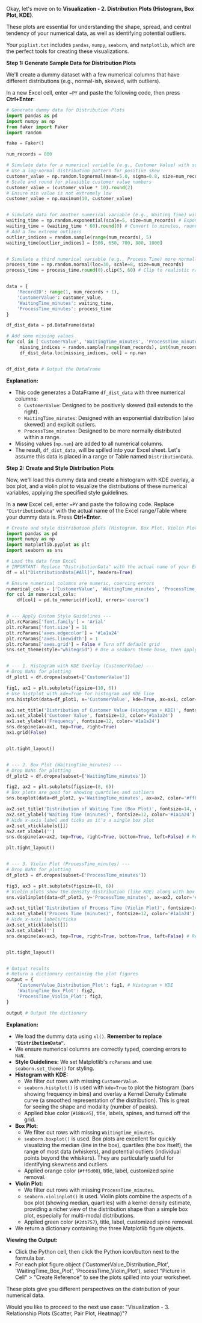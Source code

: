 Okay, let's move on to **Visualization - 2. Distribution Plots (Histogram, Box Plot, KDE)**.

These plots are essential for understanding the shape, spread, and central tendency of your numerical data, as well as identifying potential outliers.

Your `piplist.txt` includes `pandas`, `numpy`, `seaborn`, and `matplotlib`, which are the perfect tools for creating these visualizations.

**Step 1: Generate Sample Data for Distribution Plots**

We'll create a dummy dataset with a few numerical columns that have different distributions (e.g., normal-ish, skewed, with outliers).

In a new Excel cell, enter `=PY` and paste the following code, then press **Ctrl+Enter**:

```python
# Generate dummy data for Distribution Plots
import pandas as pd
import numpy as np
from faker import Faker
import random

fake = Faker()

num_records = 800

# Simulate data for a numerical variable (e.g., Customer Value) with some skewness
# Use a log-normal distribution pattern for positive skew
customer_value = np.random.lognormal(mean=5.0, sigma=0.8, size=num_records)
# Scale and round for plausible customer value numbers
customer_value = (customer_value * 10).round(2)
# Ensure min value is not extremely low
customer_value = np.maximum(10, customer_value)


# Simulate data for another numerical variable (e.g., Waiting Time) with some outliers
waiting_time = np.random.exponential(scale=5, size=num_records) # Exponential distribution (skewed)
waiting_time = (waiting_time * 60).round(0) # Convert to minutes, round to integer
# Add a few extreme outliers
outlier_indices = random.sample(range(num_records), 5)
waiting_time[outlier_indices] = [500, 650, 700, 800, 1000]


# Simulate a third numerical variable (e.g., Process Time) more normally distributed
process_time = np.random.normal(loc=30, scale=8, size=num_records)
process_time = process_time.round(0).clip(5, 60) # Clip to realistic range (5-60 minutes)


data = {
    'RecordID': range(1, num_records + 1),
    'CustomerValue': customer_value,
    'WaitingTime_minutes': waiting_time,
    'ProcessTime_minutes': process_time
}

df_dist_data = pd.DataFrame(data)

# Add some missing values
for col in ['CustomerValue', 'WaitingTime_minutes', 'ProcessTime_minutes']:
     missing_indices = random.sample(range(num_records), int(num_records * random.uniform(0.02, 0.05))) # 2-5% missing
     df_dist_data.loc[missing_indices, col] = np.nan


df_dist_data # Output the DataFrame
```

**Explanation:**

*   This code generates a DataFrame `df_dist_data` with three numerical columns:
    *   `CustomerValue`: Designed to be positively skewed (tail extends to the right).
    *   `WaitingTime_minutes`: Designed with an exponential distribution (also skewed) and explicit outliers.
    *   `ProcessTime_minutes`: Designed to be more normally distributed within a range.
*   Missing values (`np.nan`) are added to all numerical columns.
*   The result, `df_dist_data`, will be spilled into your Excel sheet. Let's assume this data is placed in a range or Table named `DistributionData`.

**Step 2: Create and Style Distribution Plots**

Now, we'll load this dummy data and create a histogram with KDE overlay, a box plot, and a violin plot to visualize the distributions of these numerical variables, applying the specified style guidelines.

In a **new** Excel cell, enter `=PY` and paste the following code. Replace `"DistributionData"` with the actual name of the Excel range/Table where your dummy data is. Press **Ctrl+Enter**.

```python
# Create and style distribution plots (Histogram, Box Plot, Violin Plot)
import pandas as pd
import numpy as np
import matplotlib.pyplot as plt
import seaborn as sns

# Load the data from Excel
# IMPORTANT: Replace "DistributionData" with the actual name of your Excel range or Table
df = xl("DistributionData[#All]", headers=True)

# Ensure numerical columns are numeric, coercing errors
numerical_cols = ['CustomerValue', 'WaitingTime_minutes', 'ProcessTime_minutes']
for col in numerical_cols:
    df[col] = pd.to_numeric(df[col], errors='coerce')


# --- Apply Custom Style Guidelines ---
plt.rcParams['font.family'] = 'Arial'
plt.rcParams['font.size'] = 11
plt.rcParams['axes.edgecolor'] = '#1a1a24'
plt.rcParams['axes.linewidth'] = 1
plt.rcParams['axes.grid'] = False # Turn off default grid
sns.set_theme(style="whitegrid") # Use a seaborn theme base, then apply customs


# --- 1. Histogram with KDE Overlay (CustomerValue) ---
# Drop NaNs for plotting
df_plot1 = df.dropna(subset=['CustomerValue'])

fig1, ax1 = plt.subplots(figsize=(10, 6))
# Use histplot with kde=True for histogram and KDE line
sns.histplot(data=df_plot1, x='CustomerValue', kde=True, ax=ax1, color='#188ce5', bins=30) # Blue

ax1.set_title('Distribution of Customer Value (Histogram + KDE)', fontsize=14, color='#1a1a24')
ax1.set_xlabel('Customer Value', fontsize=12, color='#1a1a24')
ax1.set_ylabel('Frequency', fontsize=12, color='#1a1a24')
sns.despine(ax=ax1, top=True, right=True)
ax1.grid(False)


plt.tight_layout()


# --- 2. Box Plot (WaitingTime_minutes) ---
# Drop NaNs for plotting
df_plot2 = df.dropna(subset=['WaitingTime_minutes'])

fig2, ax2 = plt.subplots(figsize=(8, 6))
# Box plots are good for showing quartiles and outliers
sns.boxplot(data=df_plot2, y='WaitingTime_minutes', ax=ax2, color='#ff6d00') # Orange

ax2.set_title('Distribution of Waiting Time (Box Plot)', fontsize=14, color='#1a1a24')
ax2.set_ylabel('Waiting Time (minutes)', fontsize=12, color='#1a1a24')
# Hide x-axis label and ticks as it's a single box plot
ax2.set_xticklabels([])
ax2.set_xlabel('')
sns.despine(ax=ax2, top=True, right=True, bottom=True, left=False) # Remove top, right, bottom spines

plt.tight_layout()


# --- 3. Violin Plot (ProcessTime_minutes) ---
# Drop NaNs for plotting
df_plot3 = df.dropna(subset=['ProcessTime_minutes'])

fig3, ax3 = plt.subplots(figsize=(8, 6))
# Violin plots show the density distribution (like KDE) along with box plot features
sns.violinplot(data=df_plot3, y='ProcessTime_minutes', ax=ax3, color='#2db757') # Green

ax3.set_title('Distribution of Process Time (Violin Plot)', fontsize=14, color='#1a1a24')
ax3.set_ylabel('Process Time (minutes)', fontsize=12, color='#1a1a24')
# Hide x-axis labels/ticks
ax3.set_xticklabels([])
ax3.set_xlabel('')
sns.despine(ax=ax3, top=True, right=True, bottom=True, left=False) # Remove top, right, bottom spines


plt.tight_layout()


# Output results
# Return a dictionary containing the plot figures
output = {
    'CustomerValue_Distribution_Plot': fig1, # Histogram + KDE
    'WaitingTime_Box_Plot': fig2,
    'ProcessTime_Violin_Plot': fig3,
}

output # Output the dictionary
```

**Explanation:**

*   We load the dummy data using `xl()`. **Remember to replace `"DistributionData"`**.
*   We ensure numerical columns are correctly typed, coercing errors to `NaN`.
*   **Style Guidelines:** We set Matplotlib's `rcParams` and use `seaborn.set_theme()` for styling.
*   **Histogram with KDE:**
    *   We filter out rows with missing `CustomerValue`.
    *   `seaborn.histplot()` is used with `kde=True` to plot the histogram (bars showing frequency in bins) and overlay a Kernel Density Estimate curve (a smoothed representation of the distribution). This is great for seeing the shape and modality (number of peaks).
    *   Applied blue color (`#188ce5`), title, labels, spines, and turned off the grid.
*   **Box Plot:**
    *   We filter out rows with missing `WaitingTime_minutes`.
    *   `seaborn.boxplot()` is used. Box plots are excellent for quickly visualizing the median (line in the box), quartiles (the box itself), the range of most data (whiskers), and potential outliers (individual points beyond the whiskers). They are particularly useful for identifying skewness and outliers.
    *   Applied orange color (`#ff6d00`), title, label, customized spine removal.
*   **Violin Plot:**
    *   We filter out rows with missing `ProcessTime_minutes`.
    *   `seaborn.violinplot()` is used. Violin plots combine the aspects of a box plot (showing median, quartiles) with a kernel density estimate, providing a richer view of the distribution shape than a simple box plot, especially for multi-modal distributions.
    *   Applied green color (`#2db757`), title, label, customized spine removal.
*   We return a dictionary containing the three Matplotlib figure objects.

**Viewing the Output:**

*   Click the Python cell, then click the Python icon/button next to the formula bar.
*   For each plot figure object ('CustomerValue_Distribution_Plot', 'WaitingTime_Box_Plot', 'ProcessTime_Violin_Plot'), select "Picture in Cell" > "Create Reference" to see the plots spilled into your worksheet.

These plots give you different perspectives on the distribution of your numerical data.

Would you like to proceed to the next use case: "Visualization - 3. Relationship Plots (Scatter, Pair Plot, Heatmap)"?